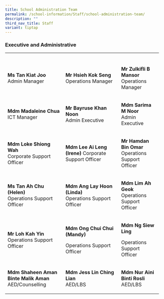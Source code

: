 ```yaml
---
title: School Administration Team
permalink: /school-information/Staff/school-administration-team/
description: ""
third_nav_title: Staff
variant: tiptap
---
```

<h3>Executive and Administrative</h3><table><tbody><tr><th rowspan="1" colspan="1"><p></p></th><th rowspan="1" colspan="1"><p></p></th><th rowspan="1" colspan="1"><p></p></th></tr><tr><td rowspan="1" colspan="1"><p><strong>Ms Tan Kiat Joo</strong><br>Admin Manager</p></td><td rowspan="1" colspan="1"><p><strong>Mr Hsieh Kok Seng</strong><br>Operations Manager</p></td><td rowspan="1" colspan="1"><p><strong>Mr Zulkifli B Mansor</strong><br>Operations Manager</p></td></tr><tr><td rowspan="1" colspan="1"><p><strong>Mdm Madaleine Chua</strong><br>ICT Manager</p></td><td rowspan="1" colspan="1"><p><strong>Mr Bayruse Khan Noon</strong><br>Admin Executive</p></td><td rowspan="1" colspan="1"><p><strong>Mdm Sarima M Noor</strong><br>Admin Executive</p></td></tr><tr><td rowspan="1" colspan="1"><p><strong>Mdm Loke Shiong Wah</strong><br>Corporate Support Officer</p></td><td rowspan="1" colspan="1"><p><strong>Mdm Lee Ai Leng (Irene)  </strong>Corporate Support Officer</p></td><td rowspan="1" colspan="1"><p><strong>Mr Hamdan Bin Omar</strong><br>Operations Support Officer</p></td></tr><tr><td rowspan="1" colspan="1"><p><strong>Ms Tan Ah Chu (Helen)</strong><br>Operations Support Officer</p></td><td rowspan="1" colspan="1"><p><strong>Mdm Ang Lay Hoon (Linda)</strong><br>Operations Support Officer</p></td><td rowspan="1" colspan="1"><p><strong>Mdm Lim Ah Geok</strong><br>Operations Support Officer</p></td></tr><tr><td rowspan="1" colspan="1"><p><strong>Mr Loh Kah Yin</strong><br>Operations Support Officer</p></td><td rowspan="1" colspan="1"><p><strong>Mdm Ong Chui Chui (Mandy)</strong></p><p>Operations Support Officer</p></td><td rowspan="1" colspan="1"><p><strong>Mdm Ng Siew Ling</strong></p><p>Operations Support Officer</p></td></tr><tr><td rowspan="1" colspan="1"><p><strong>Mdm Shaheen Aman Binte Malik Aman</strong><br>AED/Counselling</p></td><td rowspan="1" colspan="1"><p><strong>Mdm Jess Lin Ching Lian</strong><br>AED/LBS</p></td><td rowspan="1" colspan="1"><p><strong>Mdm Nur Aini Binti Rosli</strong><br>AED/LBS</p></td></tr></tbody></table><p></p>